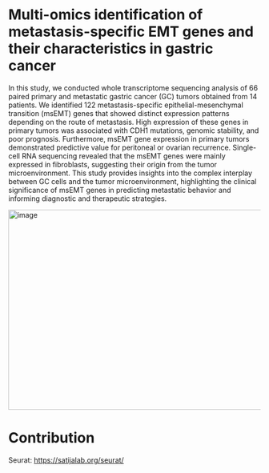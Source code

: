 # Multi-omics identification of metastasis-specific EMT genes and their characteristics in gastric cancer

In this study, we conducted whole transcriptome sequencing analysis of 66 paired primary and metastatic gastric cancer (GC) tumors obtained from 14 patients. We identified 122 metastasis-specific epithelial-mesenchymal transition (msEMT) genes that showed distinct expression patterns depending on the route of metastasis. High expression of these genes in primary tumors was associated with CDH1 mutations, genomic stability, and poor prognosis. Furthermore, msEMT gene expression in primary tumors demonstrated predictive value for peritoneal or ovarian recurrence. Single-cell RNA sequencing revealed that the msEMT genes were mainly expressed in fibroblasts, suggesting their origin from the tumor microenvironment. This study provides insights into the complex interplay between GC cells and the tumor microenvironment, highlighting the clinical significance of msEMT genes in predicting metastatic behavior and informing diagnostic and therapeutic strategies.

<img width="1020" height="400" alt="image" src="https://github.com/CancerAnalysis/MultiOmics/assets/104743712/d854719e-4a00-455a-a2cd-8224434ac8ea">

# Contribution
Seurat: https://satijalab.org/seurat/
